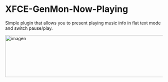 # XFCE-GenMon-Now-Playing
Simple plugin that allows you to present playing music info in flat text mode and switch pause/play.

<img width="1001" height="135" alt="imagen" src="https://github.com/user-attachments/assets/bd92e27f-f47d-418d-82dd-b01d44742b45" />
